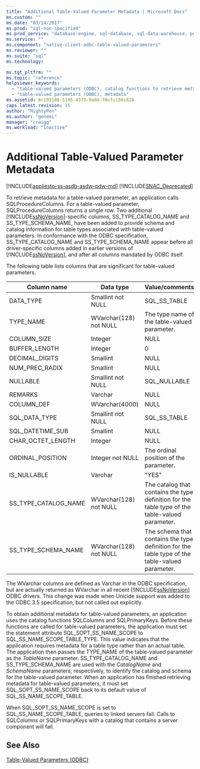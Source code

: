 ```yaml
---
title: "Additional Table-Valued Parameter Metadata | Microsoft Docs"
ms.custom: ""
ms.date: "03/14/2017"
ms.prod: "sql-non-specified"
ms.prod_service: "database-engine, sql-database, sql-data-warehouse, pdw"
ms.service: ""
ms.component: "native-client-odbc-table-valued-parameters"
ms.reviewer: ""
ms.suite: "sql"
ms.technology: 

ms.tgt_pltfrm: ""
ms.topic: "reference"
helpviewer_keywords: 
  - "table-valued parameters (ODBC), catalog functions to retrieve metadata"
  - "table-valued parameters (ODBC), metadata"
ms.assetid: 6c193188-5185-4373-9a0d-76cfc150c828
caps.latest.revision: 15
author: "MightyPen"
ms.author: "genemi"
manager: "craigg"
ms.workload: "Inactive"
---
```

# Additional Table-Valued Parameter Metadata
[!INCLUDE[appliesto-ss-asdb-asdw-pdw-md](../../includes/appliesto-ss-asdb-asdw-pdw-md.md)]
[!INCLUDE[SNAC_Deprecated](../../includes/snac-deprecated.md)]

  To retrieve metadata for a table-valued parameter, an application calls SQLProcedureColumns. For a table-valued parameter, SQLProcedureColumns returns a single row. Two additional [!INCLUDE[ssNoVersion](../../includes/ssnoversion-md.md)]-specific columns, SS_TYPE_CATALOG_NAME and SS_TYPE_SCHEMA_NAME, have been added to provide schema and catalog information for table types associated with table-valued parameters. In conformance with the ODBC specification, SS_TYPE_CATALOG_NAME and SS_TYPE_SCHEMA_NAME appear before all driver-specific columns added in earlier versions of [!INCLUDE[ssNoVersion](../../includes/ssnoversion-md.md)], and after all columns mandated by ODBC itself.  
  
 The following table lists columns that are significant for table-valued parameters.  
  
|Column name|Data type|Value/comments|  
|-----------------|---------------|---------------------|  
|DATA_TYPE|Smallint not NULL|SQL_SS_TABLE|  
|TYPE_NAME|WVarchar(128) not NULL|The type name of the table-valued parameter.|  
|COLUMN_SIZE|Integer|NULL|  
|BUFFER_LENGTH|Integer|0|  
|DECIMAL_DIGITS|Smallint|NULL|  
|NUM_PREC_RADIX|Smallint|NULL|  
|NULLABLE|Smallint not NULL|SQL_NULLABLE|  
|REMARKS|Varchar|NULL|  
|COLUMN_DEF|WVarchar(4000)|NULL|  
|SQL_DATA_TYPE|Smallint not NULL|SQL_SS_TABLE|  
|SQL_DATETIME_SUB|Smallint|NULL|  
|CHAR_OCTET_LENGTH|Integer|NULL|  
|ORDINAL_POSITION|Integer not NULL|The ordinal position of the parameter.|  
|IS_NULLABLE|Varchar|"YES"|  
|SS_TYPE_CATALOG_NAME|WVarchar(128) not NULL|The catalog that contains the type definition for the table type of the table-valued parameter.|  
|SS_TYPE_SCHEMA_NAME|WVarchar(128) not NULL|The schema that contains the type definition for the table type of the table-valued parameter.|  
  
 The WVarchar columns are defined as Varchar in the ODBC specification, but are actually returned as WVarchar in all recent [!INCLUDE[ssNoVersion](../../includes/ssnoversion-md.md)] ODBC drivers. This change was made when Unicide support was added to the ODBC 3.5 specification, but not called out explicitly.  
  
 To obtain additional metadata for table-valued parameters, an application uses the catalog functions SQLColumns and SQLPrimaryKeys. Before these functions are called for table-valued parameters, the application must set the statement attribute SQL_SOPT_SS_NAME_SCOPE to SQL_SS_NAME_SCOPE_TABLE_TYPE. This value indicates that the application requires metadata for a table type rather than an actual table. The application then passes the TYPE_NAME of the table-valued parameter as the *TableName* parameter. SS_TYPE_CATALOG_NAME and SS_TYPE_SCHEMA_NAME are used with the *CatalogName* and *SchemaName* parameters, respectively, to identify the catalog and schema for the table-valued parameter. When an application has finished retrieving metadata for table-valued parameters, it must set SQL_SOPT_SS_NAME_SCOPE back to its default value of SQL_SS_NAME_SCOPE_TABLE.  
  
 When SQL_SOPT_SS_NAME_SCOPE is set to SQL_SS_NAME_SCOPE_TABLE, queries to linked servers fail. Calls to SQLColumns or SQLPrimaryKeys with a catalog that contains a server component will fail.  
  
## See Also  
 [Table-Valued Parameters &#40;ODBC&#41;](../../relational-databases/native-client-odbc-table-valued-parameters/table-valued-parameters-odbc.md)  
  
  
